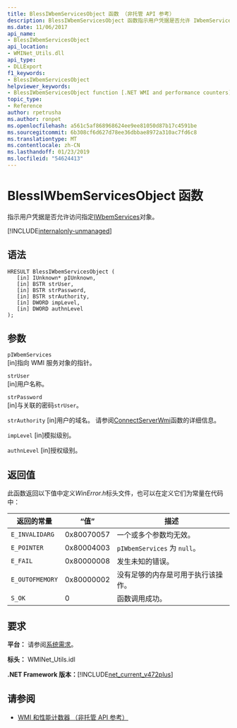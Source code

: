 ```yaml
---
title: BlessIWbemServicesObject 函数 （非托管 API 参考）
description: BlessIWbemServicesObject 函数指示用户凭据是否允许 IWbemServices 对象的访问权限
ms.date: 11/06/2017
api_name:
- BlessIWbemServicesObject
api_location:
- WMINet_Utils.dll
api_type:
- DLLExport
f1_keywords:
- BlessIWbemServicesObject
helpviewer_keywords:
- BlessIWbemServicesObject function [.NET WMI and performance counters]
topic_type:
- Reference
author: rpetrusha
ms.author: ronpet
ms.openlocfilehash: a561c5af868968624ee9ee81050d87b17c4591be
ms.sourcegitcommit: 6b308cf6d627d78ee36dbbae8972a310ac7fd6c8
ms.translationtype: MT
ms.contentlocale: zh-CN
ms.lasthandoff: 01/23/2019
ms.locfileid: "54624413"
---
```

# <a name="blessiwbemservicesobject-function"></a>BlessIWbemServicesObject 函数
指示用户凭据是否允许访问指定[IWbemServices](/windows/desktop/api/wbemcli/nn-wbemcli-iwbemservices)对象。   
  
[!INCLUDE[internalonly-unmanaged](../../../../includes/internalonly-unmanaged.md)]
  
## <a name="syntax"></a>语法  
  
```  
HRESULT BlessIWbemServicesObject (
   [in] IUnknown* pIUnknown,
   [in] BSTR strUser, 
   [in] BSTR strPassword, 
   [in] BSTR strAuthority, 
   [in] DWORD impLevel, 
   [in] DWORD authnLevel
);
```  

## <a name="parameters"></a>参数

`pIWbemServices`  
[in]指向 WMI 服务对象的指针。

`strUser`  
[in]用户名称。

`strPassword`  
[in]与关联的密码`strUser`。

`strAuthority` [in]用户的域名。 请参阅[ConnectServerWmi](connectserverwmi.md)函数的详细信息。

`impLevel` [in]模拟级别。

`authnLevel` [in]授权级别。

## <a name="return-value"></a>返回值

此函数返回以下值中定义*WinError.h*标头文件，也可以在定义它们为常量在代码中：

|返回的常量  |“值”  |描述  |
|---------|---------|---------|
| `E_INVALIDARG` | 0x80070057 | 一个或多个参数均无效。 |
| `E_POINTER` | 0x80004003 | `pIWbemServices` 为 `null`。 | 
| `E_FAIL` | 0x80000008 | 发生未知的错误。 |
| `E_OUTOFMEMORY` | 0x80000002 | 没有足够的内存是可用于执行该操作。 | 
| `S_OK` | 0 | 函数调用成功。 | 

## <a name="requirements"></a>要求  
 **平台：** 请参阅[系统需求](../../../../docs/framework/get-started/system-requirements.md)。  
  
 **标头：** WMINet_Utils.idl  
  
 **.NET Framework 版本：**[!INCLUDE[net_current_v472plus](../../../../includes/net-current-v472plus.md)]  
  
## <a name="see-also"></a>请参阅
- [WMI 和性能计数器 （非托管 API 参考）](index.md)

